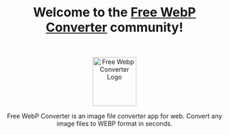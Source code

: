<h1 align="center">Welcome to the <a href="https://getbootstrap.com/">Free WebP Converter</a> community!</h1><br>

<p align="center">
  <a href="https://freewebpconverter.com/">
    <img src="https://freewebpconverter.com/assets/img/logo@3x.webp" alt="Free Webp Converter Logo" width="98" height="110">
  </a>
</p>

<p align="center">Free WebP Converter is an image file converter app for web. Convert any image files to WEBP format in seconds.</p>
